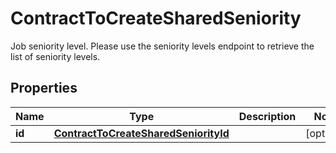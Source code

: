 

# ContractToCreateSharedSeniority

Job seniority level. Please use the seniority levels endpoint to retrieve the list of seniority levels.

## Properties

| Name | Type | Description | Notes |
|------------ | ------------- | ------------- | -------------|
|**id** | [**ContractToCreateSharedSeniorityId**](ContractToCreateSharedSeniorityId.md) |  |  [optional] |



